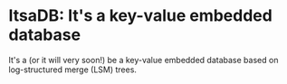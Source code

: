 # ItsaDB: It's a key-value embedded database

It's a (or it will very soon!) be a key-value embedded database based on
log-structured merge (LSM) trees.

